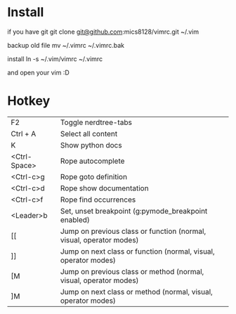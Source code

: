 Install
=======================
if you have git
    git clone git@github.com:mics8128/vimrc.git ~/.vim

backup old file
    mv ~/.vimrc ~/.vimrc.bak
    
install
    ln -s ~/.vim/vimrc ~/.vimrc

and open your vim :D

Hotkey
=======================

<table>
<tr><td>F2</td><td>Toggle nerdtree-tabs</td></tr>
<tr><td>Ctrl + A</td><td>Select all content</td></tr>
<tr><td> K             </td><td>Show python docs</td><tr>
<tr><td> &lt;Ctrl-Space&gt;  </td><td>Rope autocomplete</td><tr>
<tr><td> &lt;Ctrl-c&gt;g     </td><td>Rope goto definition</td><tr>
<tr><td> &lt;Ctrl-c&gt;d     </td><td>Rope show documentation</td><tr>
<tr><td> &lt;Ctrl-c&gt;f     </td><td>Rope find occurrences</td><tr>
<tr><td> &lt;Leader&gt;b     </td><td>Set, unset breakpoint (g:pymode_breakpoint enabled)</td><tr>
<tr><td> [[ </td><td>Jump on previous class or function (normal, visual, operator modes)</td><tr>
<tr><td> ]] </td><td>Jump on next class or function (normal, visual, operator modes)</td><tr>
<tr><td> [M </td><td>Jump on previous class or method (normal, visual, operator modes)</td><tr>
<tr><td> ]M </td><td>Jump on next class or method (normal, visual, operator modes)</td><tr>
</table>

